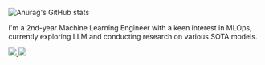 ![Anurag's GitHub stats](https://github-readme-stats.vercel.app/api?username=devsoojin&show_icons=true&theme=radical)

I'm a 2nd-year Machine Learning Engineer with a keen interest in MLOps, currently exploring LLM and conducting research on various SOTA models.


<a href="/" target="_blank"><img src="https://img.shields.io/badge/dev.soojin.an@gmail.com-000000?style=flat-square&logo=Gmail&logoColor=EA4335"/>
<a href="https://www.linkedin.com/in/soojin-an-2954a9250?trk=people-guest_people_search-card" target="_blank"><img src="https://img.shields.io/badge/soojinAn-000000?style=flat-square&logo=LinkedIn&logoColor=0A66C2"/>